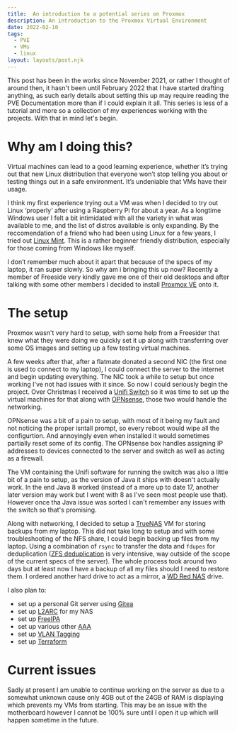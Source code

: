 ```yaml
---
title:  An introduction to a potential series on Proxmox
description: An introduction to the Proxmox Virtual Environment
date: 2022-02-10
tags:
  - PVE
  - VMs  
  - linux
layout: layouts/post.njk
---
```


This post has been in the works since November 2021, or rather I thought of around then, it hasn't been until February 2022 that I have started drafting anything, as such early details about setting this up may require reading the PVE Documentation more than if I could explain it all. This series is less of a tutorial and more so a collection of my experiences working with the projects. With that in mind let's begin.

# Why am I doing this?
Virtual machines can lead to a good learning experience, whether it’s trying out that new Linux distribution that everyone won’t stop telling you about or testing things out in a safe environment. It’s undeniable that VMs have their usage.

I think my first experience trying out a VM was when I decided to try out Linux ‘properly’ after using a Raspberry Pi for about a year. As a longtime Windows user I felt a bit intimidated with all the variety in what was available to me, and the list of distros available is only expanding. By the reccomendation of a friend who had been using Linux for a few years, I tried out [Linux Mint](https://linuxmint.com/). This is a rather beginner friendly distribution, especially for those coming from Windows like myself.

I don’t remember much about it apart that because of the specs of my laptop, it ran super slowly. So why am i bringing this up now? Recently a member of Freeside very kindly gave me one of their old desktops and after talking with some other members I decided to install [Proxmox VE](https://www.proxmox.com/en/proxmox-ve) onto it.

# The setup
Proxmox wasn't very hard to setup, with some help from a Freesider that knew what they were doing we quickly set it up along with transferring over some OS images and setting up a few testing virtual machines. 

A few weeks after that, after a flatmate donated a second NIC (the first one is used to connect to my laptop), I could connect the server to the internet and begin updating everything. The NIC took a while to setup but once working I've not had issues with it since. So now I could seriously begin the project. Over Christmas I received a [Unifi Switch](https://store.ui.com/collections/unifi-network-switching/products/usw-flex-mini) so it was time to set up the virtual machines for that along with [OPNsense](https://opnsense.org/), those two would handle the networking.

OPNsense was a bit of a pain to setup, with most of it being my fault and not noticing the proper isntall prompt, so every reboot would wipe all the configurtion. And annoyingly even when installed it would sometimes partially reset some of its config. The OPNsense box handles assigning IP addresses to devices connected to the server and switch as well as acting as a firewall.

The VM containing the Unifi software for running the switch was also a little bit of a pain to setup, as the version of Java it ships with doesn't actually work. In the end Java 8 worked (instead of a more up to date 17, another later version may work but I went with 8 as I've seen most people use that). However once tha Java issue was sorted I can't remember any issues with the switch so that's promising.

Along with networking, I decided to setup a [TrueNAS](https://www.truenas.com/) VM for storing backups from my laptop. This did not take long to setup and with some troubleshooting of the NFS share, I could begin backing up files from my laptop. Using a combination of `rsync` to transfer the data and `fdupes` for deduplication ([ZFS deduplication](https://www.truenas.com/docs/references/zfsdeduplication/) is very intensive, way outside of the scope of the current specs of the server). The whole process took around two days but at least now I have a backup of all my files should I need to restore them. I ordered another hard drive to act as a mirror, a [WD Red NAS](https://www.westerndigital.com/en-ie/products/internal-drives/wd-red-sata-hdd) drive. 

I also plan to:
- set up a personal Git server using [Gitea](https://gitea.io/en-us/)
- set up [L2ARC](https://www.truenas.com/docs/references/l2arc/) for my NAS
- set up [FreeIPA](https://www.freeipa.org/page/Main_Page)
- set up various other [AAA](https://en.wikipedia.org/wiki/AAA_(computer_security))
- set up [VLAN Tagging](https://documentation.meraki.com/General_Administration/Tools_and_Troubleshooting/Fundamentals_of_802.1Q_VLAN_Tagging)
- set up [Terraform](https://www.terraform.io/)

# Current issues
Sadly at present I am unable to continue working on the server as due to a somewhat unknown cause only 4GB out of the 24GB of RAM is displaying which prevents my VMs from starting. This may be an issue with the motherboard however I cannot be 100% sure until I open it up which will happen sometime in the future.
